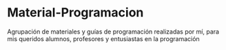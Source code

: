 # Material-Programacion
Agrupación de materiales y guías de programación realizadas por mí, para mis queridos alumnos, profesores y entusiastas en la programación
